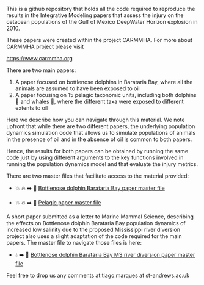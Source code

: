 This is a github repository that holds all the code required to reproduce the results in the Integrative Modeling papers that assess the injury on the cetacean populations of the Gulf of Mexico DeepWater Horizon explosion in 2010.

These papers were created within the project CARMMHA. For more about CARMMHA project please visit

https://www.carmmha.org

There are two main papers:

1. A paper focused on bottlenose dolphins in Barataria Bay, where all the animals are assumed to have been exposed to oil
2. A paper focusing on 15 pelagic taxonomic units, including both dolphins :dolphin: and whales :whale:, where the different taxa were exposed to different extents to oil

Here we describe how you can navigate through this material. We note upfront that while there are two different papers, the underlying population dynamics simulation code that allows us to simulate populations of animals in the presence of oil and in the absence of oil is common to both papers. 

Hence, the results for both papers can  be obtained by running the same code just by using different arguments to the key functions involved in running the population dynamics model and that evaluate the injury metrics.

There are two master files that facilitate access to the material provided:

* :boom: :fire: :arrow_right: :dolphin: [Bottlenose dolphin Barataria Bay paper master file](https://htmlpreview.github.io/?https://github.com/TiagoAMarques/CARMMHApapersSI/blob/master/FolderArchitecture2runCode/BND_ElectronicSupplements.html)

* :boom: :fire: :arrow_right: :whale: [Pelagic paper master file](https://htmlpreview.github.io/?https://github.com/TiagoAMarques/CARMMHApapersSI/blob/master/FolderArchitecture2runCode/ElectronicSupplements.html)

A short paper submitted as a letter to Marine Mammal Science, describing the effects on Bottlenose dolphin Barataria Bay population dynamics of increased low salinity due to the proposed Mississippi river diversion project also uses a slight adaptation of the code required for the main papers. The master file to navigate those files is here:

* :droplet: :arrow_right: :dolphin: [Bottlenose dolphin Barataria Bay MS river diversion paper master file](https://htmlpreview.github.io/?https://github.com/TiagoAMarques/CARMMHApapersSI/blob/master/FolderArchitecture2runCode/Diversion_ElectronicSupplements.html)

Feel free to drop us any comments at tiago.marques at st-andrews.ac.uk
